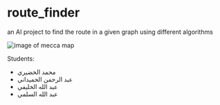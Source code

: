 # route_finder
an AI project to find the route in a given graph using different  algorithms

![image of mecca map](mecca_map.png)

Students:
* محمد الخضيري
* عبد الرحمن الحميداني
* عبد الله الخليفي
* عبد الله السلمي
